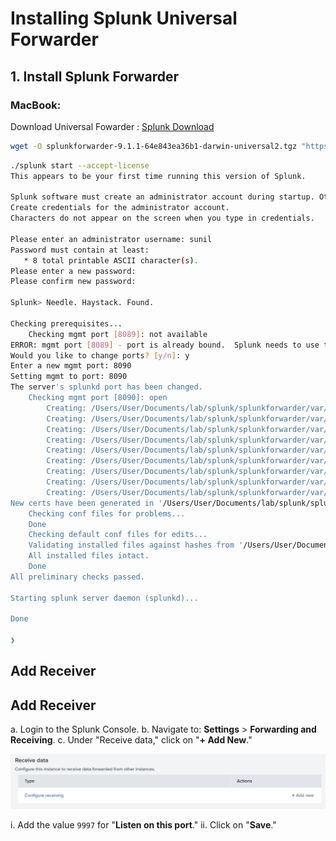 # Installing Splunk Universal Forwarder

## 1. Install Splunk Forwarder

### MacBook:

Download Universal Fowarder : [Splunk Download](https://www.splunk.com/en_us/download/universal-forwarder.html#)

```bash
wget -O splunkforwarder-9.1.1-64e843ea36b1-darwin-universal2.tgz "https://download.splunk.com/products/universalforwarder/releases/9.1.1/osx/splunkforwarder-9.1.1-64e843ea36b1-darwin-universal2.tgz"
```

```bash
./splunk start --accept-license
This appears to be your first time running this version of Splunk.

Splunk software must create an administrator account during startup. Otherwise, you cannot log in.
Create credentials for the administrator account.
Characters do not appear on the screen when you type in credentials.

Please enter an administrator username: sunil
Password must contain at least:
   * 8 total printable ASCII character(s).
Please enter a new password:
Please confirm new password:

Splunk> Needle. Haystack. Found.

Checking prerequisites...
	Checking mgmt port [8089]: not available
ERROR: mgmt port [8089] - port is already bound.  Splunk needs to use this port.
Would you like to change ports? [y/n]: y
Enter a new mgmt port: 8090
Setting mgmt to port: 8090
The server's splunkd port has been changed.
	Checking mgmt port [8090]: open
		Creating: /Users/User/Documents/lab/splunk/splunkforwarder/var/run/splunk/appserver/i18n
		Creating: /Users/User/Documents/lab/splunk/splunkforwarder/var/run/splunk/appserver/modules/static/css
		Creating: /Users/User/Documents/lab/splunk/splunkforwarder/var/run/splunk/upload
		Creating: /Users/User/Documents/lab/splunk/splunkforwarder/var/run/splunk/search_telemetry
		Creating: /Users/User/Documents/lab/splunk/splunkforwarder/var/run/splunk/search_log
		Creating: /Users/User/Documents/lab/splunk/splunkforwarder/var/spool/splunk
		Creating: /Users/User/Documents/lab/splunk/splunkforwarder/var/spool/dirmoncache
		Creating: /Users/User/Documents/lab/splunk/splunkforwarder/var/lib/splunk/authDb
		Creating: /Users/User/Documents/lab/splunk/splunkforwarder/var/lib/splunk/hashDb
New certs have been generated in '/Users/User/Documents/lab/splunk/splunkforwarder/etc/auth'.
	Checking conf files for problems...
	Done
	Checking default conf files for edits...
	Validating installed files against hashes from '/Users/User/Documents/lab/splunk/splunkforwarder/splunkforwarder-9.1.1-64e843ea36b1-darwin-universal2-manifest'
	All installed files intact.
	Done
All preliminary checks passed.

Starting splunk server daemon (splunkd)...

Done

❯
```

## Add Receiver

## Add Receiver

a. Login to the Splunk Console.
b. Navigate to: **Settings** > **Forwarding and Receiving**.
c. Under "Receive data," click on "**+ Add New**."

   ![Configure Receiver](../images/settings-configure-receiver.png)

   i. Add the value `9997` for "**Listen on this port**."
   ii. Click on "**Save**."
